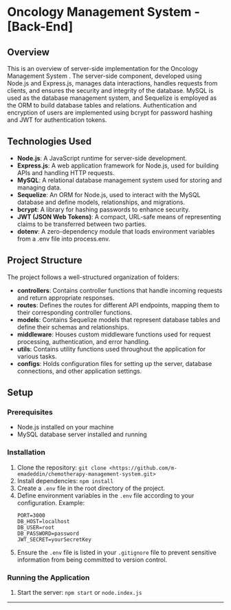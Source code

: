 # Oncology Management System - [Back-End]
## Overview

This is an overview of server-side implementation for the Oncology Management System . The server-side component, developed using Node.js and Express.js, manages data interactions, handles requests from clients, and ensures the security and integrity of the database. MySQL is used as the database management system, and Sequelize is employed as the ORM to build database tables and relations. Authentication and encryption of users are implemented using bcrypt for password hashing and JWT for authentication tokens.

## Technologies Used

- **Node.js**: A JavaScript runtime for server-side development.
- **Express.js**: A web application framework for Node.js, used for building APIs and handling HTTP requests.
- **MySQL**: A relational database management system used for storing and managing data.
- **Sequelize**: An ORM for Node.js, used to interact with the MySQL database and define models, relationships, and migrations.
- **bcrypt**: A library for hashing passwords to enhance security.
- **JWT (JSON Web Tokens)**: A compact, URL-safe means of representing claims to be transferred between two parties.
- **dotenv**: A zero-dependency module that loads environment variables from a .env file into process.env.


## Project Structure

The project follows a well-structured organization of folders:

- **controllers**: Contains controller functions that handle incoming requests and return appropriate responses.
- **routes**: Defines the routes for different API endpoints, mapping them to their corresponding controller functions.
- **models**: Contains Sequelize models that represent database tables and define their schemas and relationships.
- **middleware**: Houses custom middleware functions used for request processing, authentication, and error handling.
- **utils**: Contains utility functions used throughout the application for various tasks.
- **configs**: Holds configuration files for setting up the server, database connections, and other application settings.


## Setup

### Prerequisites

- Node.js installed on your machine
- MySQL database server installed and running

### Installation

1. Clone the repository: `git clone <https://github.com/m-emadeddin/chemotherapy-management-system.git>`
2. Install dependencies: `npm install`
3. Create a `.env` file in the root directory of the project.
4. Define environment variables in the `.env` file according to your configuration. Example:
   ```
   PORT=3000
   DB_HOST=localhost
   DB_USER=root
   DB_PASSWORD=password
   JWT_SECRET=yourSecretKey
   ```
5. Ensure the `.env` file is listed in your `.gitignore` file to prevent sensitive information from being committed to version control.

### Running the Application

1. Start the server: `npm start` or `node.index.js`


---

